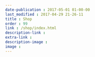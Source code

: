 ```yaml
---
date-publication : 2017-05-01 01-00-00
last_modified : 2017-04-29 21-26-11
title : Shop
order : 99
link : /shop/index.html
description-link : 
extra-link : 
description-image : 
image : 
---
```

